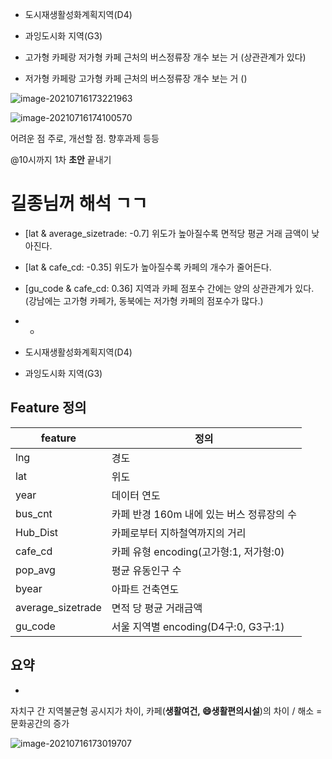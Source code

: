 - 도시재생활성화계획지역(D4)
- 과잉도시화 지역(G3)



- 고가형 카페랑 저가형 카페 근처의 버스정류장 개수 보는 거
  (상관관계가 있다)
- 저가형 카페랑 고가형 카페 근처의 버스정류장 개수 보는 거
  ()

![image-20210716173221963](C:\Users\user\AppData\Roaming\Typora\typora-user-images\image-20210716173221963.png)

![image-20210716174100570](C:\Users\user\AppData\Roaming\Typora\typora-user-images\image-20210716174100570.png) 

어려운 점 주로, 개선할 점. 향후과제 등등



@10시까지 1차 **초안** 끝내기 

# 길종님꺼 해석 ㄱㄱ

- [lat & average_sizetrade: -0.7]
  위도가 높아질수록 면적당 평균 거래 금액이 낮아진다.
- [lat & cafe_cd: -0.35]
  위도가 높아질수록 카페의 개수가 줄어든다. 
- [gu_code & cafe_cd: 0.36]
  지역과 카페 점포수 간에는 양의 상관관계가 있다. (강남에는 고가형 카페가, 동북에는 저가형 카페의 점포수가 많다.)
- - 
    

- 도시재생활성화계획지역(D4)
- 과잉도시화 지역(G3)



## Feature 정의

| feature           | 정의                                      |
| ----------------- | ----------------------------------------- |
| lng               | 경도                                      |
| lat               | 위도                                      |
| year              | 데이터 연도                               |
| bus_cnt           | 카페 반경 160m 내에 있는 버스 정류장의 수 |
| Hub_Dist          | 카페로부터 지하철역까지의 거리            |
| cafe_cd           | 카페 유형 encoding(고가형:1, 저가형:0)    |
| pop_avg           | 평균 유동인구 수                          |
| byear             | 아파트 건축연도                           |
| average_sizetrade | 면적 당 평균 거래금액                     |
| gu_code           | 서울 지역별 encoding(D4구:0, G3구:1)      |





## 요약

- 

자치구 간 지역불균형 
공시지가 차이, 카페(**생활여건,  :smile:생활편의시설**)의 차이 / 
해소 = 문화공간의 증가 





 













![image-20210716173019707](C:\Users\user\AppData\Roaming\Typora\typora-user-images\image-20210716173019707.png)



